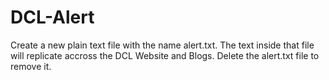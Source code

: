 # DCL-Alert
Create a new plain text file with the name alert.txt. The text inside that file will replicate accross the DCL Website and Blogs. Delete the alert.txt file to remove it.
